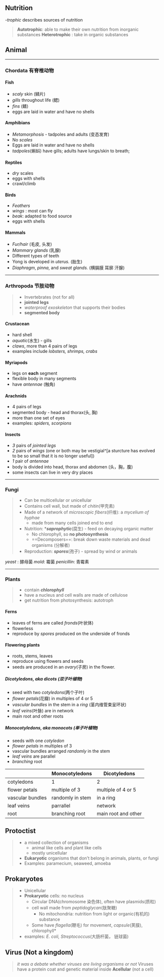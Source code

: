 ## Nutrition
*-trophic* describes sources of nutrition
> **Autotrophic**: able to make their own nutrition from inorganic substances
> **Heterotrophic** : take in organic substances

## Animal
--------------
### Chordata 有脊椎动物
#### Fish
- *scaly* skin (鳞片)
- *gills* throughout life (鳃)
- *fins* (鳍)
- eggs are laid in water and have no shells
#### Amphibians
- *Metamorphosis* - tadpoles and adults (变态发育)
- No *scales*
- Eggs are laid in water and have no shells
- *tadpoles*(蝌蚪) have gills; adults have lungs/skin to breath;
#### Reptiles
- *dry* scales
- eggs with shells
- crawl/climb
#### Birds
- *Feathers*
- *wings* : most can fly
- *beak*: adapted to food source
- eggs with shells
#### Mammals
- *Fur/hair* (毛皮, 头发)
- *Mammary glands* (乳腺)
- Different types of teeth
- Yong is developed in *uterus.* (胎生)
- *Diaphragm*, *pinna*, and *sweat glands.* (横膈膜 耳廓 汗腺)
----------------
### Arthropoda 节肢动物
> - Invertebrates (not for all)
> - **jointed legs**
> - *waterproof exoskeleton* that supports their bodies
> - **segmented body**
#### Crustacean
- hard shell
- *aquatic*(水生) - gills
- *claws*, more than 4 pairs of legs
- examples include *lobsters, shrimps, crabs*
#### Myriapods
- legs on **each** segment
- flexible body in many segments
- have *antennae* (触角)
#### Arachnids
- 4 pairs of legs
- segmented body - head and thorax(头, 胸)
- more than one set of eyes
- examples: *spiders, scorpions*
#### Insects
- *3* pairs of *jointed legs*
- *2* pairs of *wings*                                                                                                                                 (one or both may be vestigial^[a sturcture has evolved to be so small that it is no longer useful])
- *1* pair of *antennae*
- body is divided into head, thorax and abdomen (头，胸，腹)
- some insects can live in very dry places
-----------
### Fungi

> - Can be multicellular or unicellular
> - Contains cell wall, but made of *chitin*(甲壳素)
> - Made of a network of *microscopic fibers*(纤维): a *mycelium of hyphae*
> 	- made from many cells joined end to end
> - Nutrition: ****saprophytic***(腐生) - feed on decaying organic matter
> 	- No chlorophyll, so **no photosynthesis**
> 	- ==Decomposers==: break down waste materials and dead organisms (分解者)
> - Reproduction: ***spores***(孢子) - spread by wind or animals

*yeast* : 酵母菌
*mold*: 霉菌
*penicillin*: 青霉素

-----------
### Plants

> - contain ***chlorophyll***
> - have a nucleus and cell walls are made of cellulose
> - get nutrition from photosynthesis: autotroph
#### Ferns
- leaves of ferns are called *fronds*(叶状体)
- flowerless
- reproduce by *spores* produced on the underside of fronds

#### Flowering plants
- roots, stems, leaves
- reproduce using flowers and seeds
- seeds are produced in an *ovary*(子房) in the flower.
##### Dicotyledons, aka dicots (双子叶植物)
- seed with two *cotyledons*(两个子叶)
- *flower petals*(花瓣) in multiples of 4 or 5
- *vascular bundles* in the stem in a *ring* (茎内维管束呈环状)
- *leaf veins*(叶脉) are in network
- main root and other roots

##### Monocotyledons, aka monocots (单子叶植物)
- seeds with one *cotyledon*
- *flower petals* in multiples of 3
- vascular bundles arranged *randomly* in the stem
- *leaf veins* are parallel
- *branching* root

|                  | Monocotyledons   | Dicotyledons        |
| ---------------- | ---------------- | ------------------- |
| cotyledons       | 1                | 2                   |
| flower petals    | multiple of 3    | multiple of 4 or 5  |
| vascular bundles | randomly in stem | in a ring           |
| leaf veins       | parrallel        | network             |
| root             | branching root   | main root and other |

## Protoctist
> - a mixed collection of organisms
> 	- animal like cells and plant like cells
> 	- mostly unicellular
> - **Eukaryotic** organisms that don't belong in animals, plants, or fungi
> - Examples: paramecium, seaweed, amoeba

## Prokaryotes
> - Unicellular
> - **Prokaryotic** cells: no nucleus
> 	- Circular DNA(chromosome 染色体), often have plasmids(质粒)
> 	- cell wall made from *peptidoglycan*(肽聚糖)
> 		- No mitochondria: nutrition from light or organic(有机的) substance
> 	- Some have *flagella*(鞭毛) for movement, *capsule*(荚膜), chlorophyll*
> - examples: *E. coli, Streptococcus*(大肠杆菌， 链球菌)

## Virus (Not a kingdom)
> *it was a debate whether viruses are living organisms or not*
> Viruses have a protein coat and genetic material inside
> **Acellular** (not a cell)